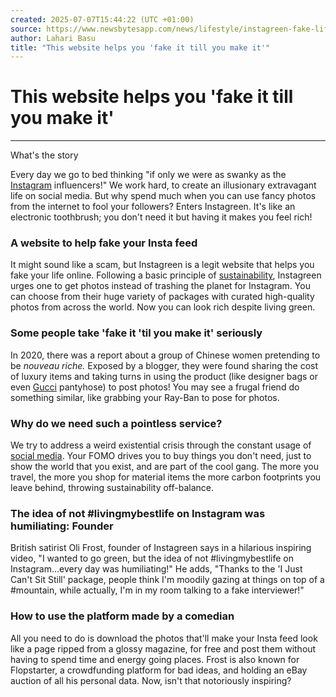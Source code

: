 ```yaml
---
created: 2025-07-07T15:44:22 (UTC +01:00)
source: https://www.newsbytesapp.com/news/lifestyle/instagreen-fake-life-on-instagram/story
author: Lahari Basu
title: "This website helps you 'fake it till you make it'"
---
```


# This website helps you 'fake it till you make it'

___

What's the story

Every day we go to bed thinking "if only we were as swanky as the [Instagram](https://www.newsbytesapp.com/news/science/instagram) influencers!" We work hard, to create an illusionary extravagant life on social media. But why spend much when you can use fancy photos from the internet to fool your followers? Enters Instagreen. It's like an electronic toothbrush; you don't need it but having it makes you feel rich!

### A website to help fake your Insta feed

It might sound like a scam, but Instagreen is a legit website that helps you fake your life online. Following a basic principle of [sustainability](https://www.newsbytesapp.com/news/inspirational/sustainability), Instagreen urges one to get photos instead of trashing the planet for Instagram. You can choose from their huge variety of packages with curated high-quality photos from across the world. Now you can look rich despite living green.

### Some people take 'fake it 'til you make it' seriously

In 2020, there was a report about a group of Chinese women pretending to be _nouveau riche._ Exposed by a blogger, they were found sharing the cost of luxury items and taking turns in using the product (like designer bags or even [Gucci](https://www.newsbytesapp.com/news/business/gucci) pantyhose) to post photos! You may see a frugal friend do something similar, like grabbing your Ray-Ban to pose for photos.

### Why do we need such a pointless service?

We try to address a weird existential crisis through the constant usage of [social media](https://www.newsbytesapp.com/news/science/social-media). Your FOMO drives you to buy things you don't need, just to show the world that you exist, and are part of the cool gang. The more you travel, the more you shop for material items the more carbon footprints you leave behind, throwing sustainability off-balance.

### The idea of not #livingmybestlife on Instagram was humiliating: Founder

British satirist Oli Frost, founder of Instagreen says in a hilarious inspiring video, "I wanted to go green, but the idea of not #livingmybestlife on Instagram...every day was humiliating!" He adds, "Thanks to the 'I Just Can't Sit Still' package, people think I'm moodily gazing at things on top of a #mountain, while actually, I'm in my room talking to a fake interviewer!"

### How to use the platform made by a comedian

All you need to do is download the photos that'll make your Insta feed look like a page ripped from a glossy magazine, for free and post them without having to spend time and energy going places. Frost is also known for Flopstarter, a crowdfunding platform for bad ideas, and holding an eBay auction of all his personal data. Now, isn't that notoriously inspiring?
